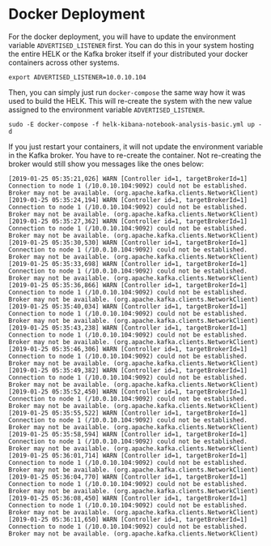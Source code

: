 # Docker Deployment
For the docker deployment, you will have to update the environment variable `ADVERTISED_LISTENER` first. You can do this  in your system hosting the entire HELK or the Kafka broker itself if your distributed your docker containers across other systems.

```
export ADVERTISED_LISTENER=10.0.10.104
```

Then, you can simply just run `docker-compose` the same way how it was used to build the HELK. This will re-create the system with the new value assigned to the environment variable `ADVERTISED_LISTENER`.
```
sudo -E docker-compose -f helk-kibana-notebook-analysis-basic.yml up -d
```

If you just restart your containers, it will not update the environment variable in the Kafka broker. You have to re-create the container. Not re-creating the broker would still show you messages like the ones below:

```
[2019-01-25 05:35:21,026] WARN [Controller id=1, targetBrokerId=1] Connection to node 1 (/10.0.10.104:9092) could not be established. Broker may not be available. (org.apache.kafka.clients.NetworkClient)
[2019-01-25 05:35:24,194] WARN [Controller id=1, targetBrokerId=1] Connection to node 1 (/10.0.10.104:9092) could not be established. Broker may not be available. (org.apache.kafka.clients.NetworkClient)
[2019-01-25 05:35:27,362] WARN [Controller id=1, targetBrokerId=1] Connection to node 1 (/10.0.10.104:9092) could not be established. Broker may not be available. (org.apache.kafka.clients.NetworkClient)
[2019-01-25 05:35:30,530] WARN [Controller id=1, targetBrokerId=1] Connection to node 1 (/10.0.10.104:9092) could not be established. Broker may not be available. (org.apache.kafka.clients.NetworkClient)
[2019-01-25 05:35:33,698] WARN [Controller id=1, targetBrokerId=1] Connection to node 1 (/10.0.10.104:9092) could not be established. Broker may not be available. (org.apache.kafka.clients.NetworkClient)
[2019-01-25 05:35:36,866] WARN [Controller id=1, targetBrokerId=1] Connection to node 1 (/10.0.10.104:9092) could not be established. Broker may not be available. (org.apache.kafka.clients.NetworkClient)
[2019-01-25 05:35:40,034] WARN [Controller id=1, targetBrokerId=1] Connection to node 1 (/10.0.10.104:9092) could not be established. Broker may not be available. (org.apache.kafka.clients.NetworkClient)
[2019-01-25 05:35:43,238] WARN [Controller id=1, targetBrokerId=1] Connection to node 1 (/10.0.10.104:9092) could not be established. Broker may not be available. (org.apache.kafka.clients.NetworkClient)
[2019-01-25 05:35:46,306] WARN [Controller id=1, targetBrokerId=1] Connection to node 1 (/10.0.10.104:9092) could not be established. Broker may not be available. (org.apache.kafka.clients.NetworkClient)
[2019-01-25 05:35:49,382] WARN [Controller id=1, targetBrokerId=1] Connection to node 1 (/10.0.10.104:9092) could not be established. Broker may not be available. (org.apache.kafka.clients.NetworkClient)
[2019-01-25 05:35:52,450] WARN [Controller id=1, targetBrokerId=1] Connection to node 1 (/10.0.10.104:9092) could not be established. Broker may not be available. (org.apache.kafka.clients.NetworkClient)
[2019-01-25 05:35:55,522] WARN [Controller id=1, targetBrokerId=1] Connection to node 1 (/10.0.10.104:9092) could not be established. Broker may not be available. (org.apache.kafka.clients.NetworkClient)
[2019-01-25 05:35:58,594] WARN [Controller id=1, targetBrokerId=1] Connection to node 1 (/10.0.10.104:9092) could not be established. Broker may not be available. (org.apache.kafka.clients.NetworkClient)
[2019-01-25 05:36:01,714] WARN [Controller id=1, targetBrokerId=1] Connection to node 1 (/10.0.10.104:9092) could not be established. Broker may not be available. (org.apache.kafka.clients.NetworkClient)
[2019-01-25 05:36:04,770] WARN [Controller id=1, targetBrokerId=1] Connection to node 1 (/10.0.10.104:9092) could not be established. Broker may not be available. (org.apache.kafka.clients.NetworkClient)
[2019-01-25 05:36:08,450] WARN [Controller id=1, targetBrokerId=1] Connection to node 1 (/10.0.10.104:9092) could not be established. Broker may not be available. (org.apache.kafka.clients.NetworkClient)
[2019-01-25 05:36:11,650] WARN [Controller id=1, targetBrokerId=1] Connection to node 1 (/10.0.10.104:9092) could not be established. Broker may not be available. (org.apache.kafka.clients.NetworkClient)
```
